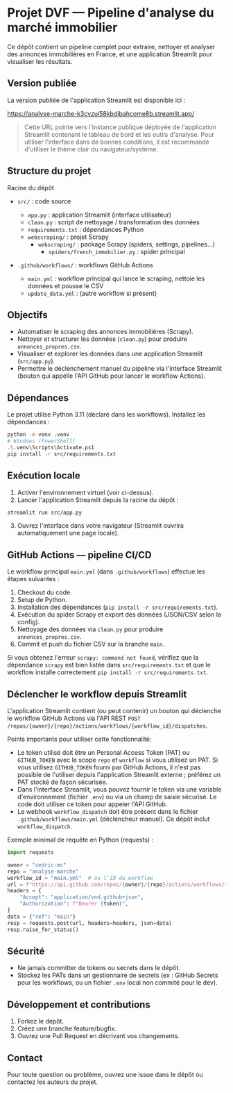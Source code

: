 # Projet DVF — Pipeline d'analyse du marché immobilier

Ce dépôt contient un pipeline complet pour extraire, nettoyer et analyser des annonces immobilières en France, et une application Streamlit pour visualiser les résultats.

## Version publiée

La version publiée de l'application Streamlit est disponible ici :

https://analyse-marche-k3cvzui58kbdjbahcome8b.streamlit.app/

> Cette URL pointe vers l'instance publique déployée de l'application Streamlit contenant le tableau de bord et les outils d'analyse. Pour utiliser l'interface dans de bonnes conditions, il est recommandé d'utiliser le thème clair du navigateur/système.

## Structure du projet

Racine du dépôt

- `src/` : code source
  - `app.py` : application Streamlit (interface utilisateur)
  - `clean.py` : script de nettoyage / transformation des données
  - `requirements.txt` : dépendances Python
  - `webscraping/` : projet Scrapy
    - `webscraping/` : package Scrapy (spiders, settings, pipelines...)
      - `spiders/french_immobilier.py` : spider principal

- `.github/workflows/` : workflows GitHub Actions
  - `main.yml` : workflow principal qui lance le scraping, nettoie les données et pousse le CSV
  - `update_data.yml` : (autre workflow si présent)

## Objectifs

- Automatiser le scraping des annonces immobilières (Scrapy).
- Nettoyer et structurer les données (`clean.py`) pour produire `annonces_propres.csv`.
- Visualiser et explorer les données dans une application Streamlit (`src/app.py`).
- Permettre le déclenchement manuel du pipeline via l'interface Streamlit (bouton qui appelle l'API GitHub pour lancer le workflow Actions).

## Dépendances

Le projet utilise Python 3.11 (déclaré dans les workflows). Installez les dépendances :

```sh
python -m venv .venv
# Windows (PowerShell)
.\.venv\Scripts\Activate.ps1
pip install -r src/requirements.txt
```

## Exécution locale

1. Activer l'environnement virtuel (voir ci-dessus).
2. Lancer l'application Streamlit depuis la racine du dépôt :

```sh
streamlit run src/app.py
```

3. Ouvrez l'interface dans votre navigateur (Streamlit ouvrira automatiquement une page locale).

## GitHub Actions — pipeline CI/CD

Le workflow principal `main.yml` (dans `.github/workflows`) effectue les étapes suivantes :

1. Checkout du code.
2. Setup de Python.
3. Installation des dépendances (`pip install -r src/requirements.txt`).
4. Exécution du spider Scrapy et export des données (JSON/CSV selon la config).
5. Nettoyage des données via `clean.py` pour produire `annonces_propres.csv`.
6. Commit et push du fichier CSV sur la branche `main`.

Si vous obtenez l'erreur `scrapy: command not found`, vérifiez que la dépendance `scrapy` est bien listée dans `src/requirements.txt` et que le workflow installe correctement `pip install -r src/requirements.txt`.

## Déclencher le workflow depuis Streamlit

L'application Streamlit contient (ou peut contenir) un bouton qui déclenche le workflow GitHub Actions via l'API REST `POST /repos/{owner}/{repo}/actions/workflows/{workflow_id}/dispatches`.

Points importants pour utiliser cette fonctionnalité:

- Le token utilisé doit être un Personal Access Token (PAT) ou `GITHUB_TOKEN` avec le scope `repo` et `workflow` si vous utilisez un PAT. Si vous utilisez `GITHUB_TOKEN` fourni par GitHub Actions, il n'est pas possible de l'utiliser depuis l'application Streamlit externe ; préférez un PAT stocké de façon sécurisée.
- Dans l'interface Streamlit, vous pouvez fournir le token via une variable d'environnement (fichier `.env`) ou via un champ de saisie sécurisé. Le code doit utiliser ce token pour appeler l'API GitHub.
- Le webhook `workflow_dispatch` doit être présent dans le fichier `.github/workflows/main.yml` (déclencheur manuel). Ce dépôt inclut `workflow_dispatch`.

Exemple minimal de requête en Python (requests) :

```py
import requests

owner = "cedric-mc"
repo = "analyse-marche"
workflow_id = "main.yml"  # ou l'ID du workflow
url = f"https://api.github.com/repos/{owner}/{repo}/actions/workflows/{workflow_id}/dispatches"
headers = {
    "Accept": "application/vnd.github+json",
    "Authorization": f"Bearer {token}",
}
data = {"ref": "main"}
resp = requests.post(url, headers=headers, json=data)
resp.raise_for_status()
```

## Sécurité

- Ne jamais committer de tokens ou secrets dans le dépôt.
- Stockez les PATs dans un gestionnaire de secrets (ex : GitHub Secrets pour les workflows, ou un fichier `.env` local non commité pour le dev).

## Développement et contributions

1. Forkez le dépôt.
2. Créez une branche feature/bugfix.
3. Ouvrez une Pull Request en décrivant vos changements.

## Contact

Pour toute question ou problème, ouvrez une issue dans le dépôt ou contactez les auteurs du projet.
